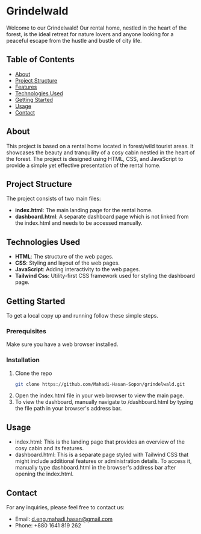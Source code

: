 # Grindelwald

Welcome to our Grindelwald! Our rental home, nestled in the heart of the forest, is the ideal retreat for nature lovers and anyone looking for a peaceful escape from the hustle and bustle of city life.

## Table of Contents

- [About](#about)
- [Project Structure](#project-structure)
- [Features](#features)
- [Technologies Used](#technologies-used)
- [Getting Started](#getting-started)
- [Usage](#usage)
- [Contact](#contact)

## About

This project is based on a rental home located in forest/wild tourist areas. It showcases the beauty and tranquility of a cosy cabin nestled in the heart of the forest. The project is designed using HTML, CSS, and JavaScript to provide a simple yet effective presentation of the rental home.

## Project Structure

The project consists of two main files:

- **index.html**: The main landing page for the rental home.
- **dashboard.html**: A separate dashboard page which is not linked from the index.html and needs to be accessed manually.

## Technologies Used

- **HTML**: The structure of the web pages.
- **CSS**: Styling and layout of the web pages.
- **JavaScript**: Adding interactivity to the web pages.
- **Tailwind Css**: Utility-first CSS framework used for styling the dashboard page.

## Getting Started

To get a local copy up and running follow these simple steps.

### Prerequisites

Make sure you have a web browser installed.

### Installation

1. Clone the repo
   ```sh
   git clone https://github.com/Mahadi-Hasan-Sopon/grindelwald.git
   ```
2. Open the index.html file in your web browser to view the main page.
3. To view the dashboard, manually navigate to /dashboard.html by typing the file path in your browser's address bar.

## Usage

- index.html: This is the landing page that provides an overview of the cosy cabin and its features.
- dashboard.html: This is a separate page styled with Tailwind CSS that might include additional features or administration details. To access it, manually type dashboard.html in the browser's address bar after opening the index.html.

## Contact

For any inquiries, please feel free to contact us:

- Email: d.eng.mahadi.hasan@gmail.com
- Phone: +880 1641 819 262
